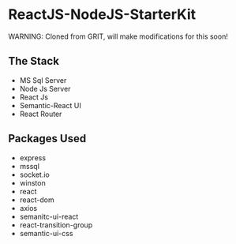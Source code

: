 # ReactJS-NodeJS-StarterKit
WARNING: Cloned from GRIT, will make modifications for this soon!

## The Stack
- MS Sql Server
- Node Js Server
- React Js
- Semantic-React UI
- React Router

## Packages Used
- express
- mssql
- socket.io
- winston
- react
- react-dom
- axios
- semanitc-ui-react
- react-transition-group
- semantic-ui-css
